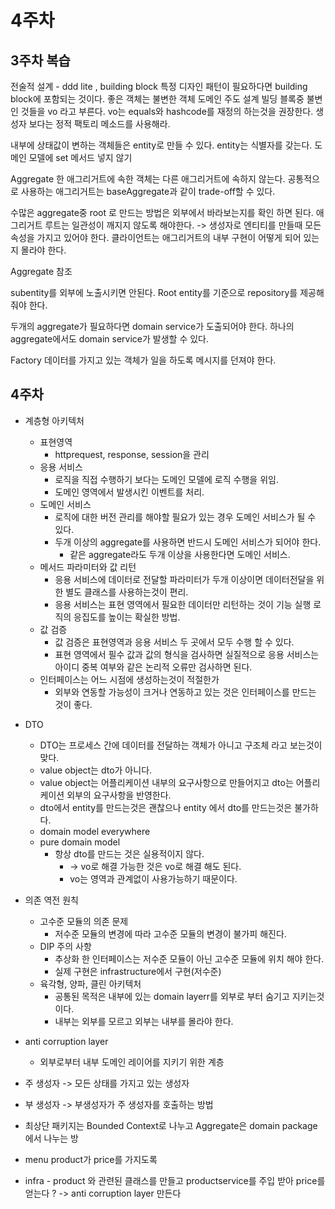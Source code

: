 # 4주차
## 3주차 복습
전술적 설계 - ddd lite , building block
특정 디자인 패턴이 필요하다면 building block에 포함되는 것이다.
좋은 객체는 불변한 객체
도메인 주도 설계 빌딩 블록중 불변인 것들을 vo 라고 부른다.
vo는 equals와 hashcode를 재정의 하는것을 권장한다.
생성자 보다는 정적 팩토리 메소드를 사용해라.

내부에 상태값이 변하는 객체들은 entity로 만들 수 있다.
entity는 식별자를 갖는다.
도메인 모델에 set 메서드 넣지 않기

Aggregate
한 애그리거트에 속한 객체는 다른 애그리거트에 속하지 않는다.
공통적으로 사용하는 애그리거트는 baseAggregate과 같이 trade-off할 수 있다.

수많은 aggregate중 root 로 만드는 방법은 외부에서 바라보는지를 확인 하면 된다.
애그리거트 루트는 일관성이 깨지지 않도록 해야한다.
-> 생성자로 엔티티를 만들때 모든 속성을 가지고 있어야 한다.
클라이언트는 애그리거트의 내부 구현이 어떻게 되어 있는지 몰라야 한다.

Aggregate 참조

subentity를 외부에 노출시키면 안된다.
Root entity를 기준으로 repository를 제공해줘야 한다.

두개의 aggregate가 필요하다면 domain service가 도출되어야 한다.
하나의  aggregate에서도 domain service가 발생할 수 있다.

Factory
데이터를 가지고 있는 객체가 일을 하도록 메시지를 던져야 한다.

## 4주차
* 계층형 아키텍처
	* 표현영역
		* httprequest, response, session을 관리
	* 응용 서비스
		* 로직을 직접 수행하기 보다는 도메인 모델에 로직 수행을 위임.
		* 도메인 영역에서 발생시킨 이벤트를 처리.
	* 도메인 서비스
		* 로직에 대한 버전 관리를 해야할 필요가 있는 경우 도메인 서비스가 될 수 있다.
		* 두개 이상의 aggregate를 사용하면 반드시 도메인 서비스가 되어야 한다.
			* 같은 aggregate라도 두개 이상을 사용한다면 도메인 서비스.
	* 메서드 파라미터와 값 리턴
		* 응용 서비스에 데이터로 전달할 파라미터가 두개 이상이면 데이터전달을 위한 별도 클래스를 사용하는것이 편리.
		* 응용 서비스는 표현 영역에서 필요한 데이터만 리턴하는 것이 기능 실행 로직의 응집도를 높이는 확실한 방법.
	* 값 검증
		* 값 검증은 표현영역과 응용 서비스 두 곳에서 모두 수행 할 수 있다.
		* 표현 영역에서 필수 값과 값의 형식을 검사하면 실질적으로 응용 서비스는 아이디 중복 여부와 같은 논리적 오류만 검사하면 된다.
	* 인터페이스는 어느 시점에 생성하는것이 적절한가
		* 외부와 연동할 가능성이 크거나 연동하고 있는 것은 인터페이스를 만드는 것이 좋다.
* DTO
	* DTO는 프로세스 간에 데이터를 전달하는 객체가 아니고 구조체 라고 보는것이 맞다.
	* value object는 dto가 아니다.
	* value object는 어플리케이션 내부의 요구사항으로 만들어지고 dto는 어플리케이션 외부의 요구사항을 반영한다.
	* dto에서 entity를 만드는것은 괜찮으나 entity 에서 dto를 만드는것은 불가하다.
	* domain model everywhere
	* pure domain model
		* 항상 dto를 만드는 것은 실용적이지 않다.
			* -> vo로 해결 가능한 것은 vo로 해결 해도 된다.
			* vo는 영역과 관계없이 사용가능하기 때문이다.
* 의존 역전 원칙
	* 고수준 모듈의 의존 문제
		* 저수준 모듈의 변경에 따라 고수준 모듈의 변경이 불가피 해진다.
	* DIP 주의 사항
		* 추상화 한 인터페이스는 저수준 모듈이 아닌 고수준 모듈에 위치 해야 한다.
		* 실제 구현은 infrastructure에서 구현(저수준)
	* 육각형, 양파, 클린 아키텍처
		* 공통된 목적은 내부에 있는 domain layerr를 외부로 부터 숨기고 지키는것이다.
		* 내부는 외부를 모르고 외부는 내부를 몰라야 한다.
* anti corruption layer
	* 외부로부터 내부 도메인 레이어를 지키기 위한 계층

* 주 생성자 -> 모든 상태를 가지고 있는 생성자
* 부 생성자 -> 부생성자가 주 생성자를 호출하는 방법
* 최상단 패키지는 Bounded Context로 나누고 Aggregate은 domain package에서 나누는 방
* menu product가 price를 가지도록
* infra - product 와 관련된 클래스를 만들고 productservice를 주입 받아 price를 얻는다 ? -> anti corruption layer 만든다
